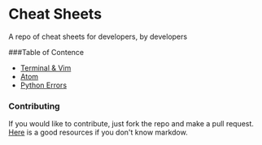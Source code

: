 # Cheat Sheets
A repo of cheat sheets for developers, by developers

###Table of Contence
* [Terminal & Vim](Terminal.md)
* [Atom](Atom.md)
* [Python Errors](Python_Errors.md)


### Contributing
If you would like to contribute, just fork the repo and make a pull request. [Here](https://github.com/adam-p/markdown-here/wiki/Markdown-Cheatsheet#links) is a good resources if you don't know markdow.

